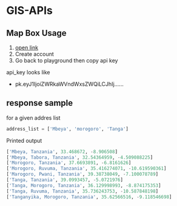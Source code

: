 # GIS-APIs

## Map Box Usage

1. [open link]("https://docs.mapbox.com/playground/geocoding/")
2. Create account
3. Go back to playground then copy api key 

api_key looks like
* pk.eyJ1IjoiZWRkaWVndWxsZWQiLCJhIj......

## response sample

for a given addres list
```python
address_list = ['Mbeya', 'morogoro', 'Tanga']
```

Printed output
```python
['Mbeya, Tanzania', 33.468672, -8.906508]
['Mbeya, Tabora, Tanzania', 32.54364959, -4.509088225]
['Morogoro, Tanzania', 37.6693891, -6.8161626]
['Morogoro, Ruvuma, Tanzania', 35.416274071, -10.619590361]
['Marogoro, Pwani, Tanzania', 39.38738049, -7.100078789]
['Tanga, Tanzania', 39.0993457, -5.0721976]
['Tanga, Morogoro, Tanzania', 36.129998993, -8.874175353]
['Tanga, Ruvuma, Tanzania', 35.736243753, -10.587848198]
['Tanganyika, Morogoro, Tanzania', 35.62566516, -9.118546698]
```

